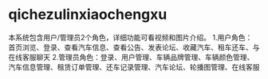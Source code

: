 # qichezulinxiaochengxu
本系统包含用户/管理员2个角色，详细功能可看视频和图片介绍。 1.用户角色： 首页浏览、登录、查看汽车信息、查看公告、发表论坛、收藏汽车、租车还车、与在线客服聊天 2.管理员角色：登录、用户管理、车辆品牌管理、车辆颜色管理、汽车信息管理、租赁订单管理、还车记录管理、汽车论坛、轮播图管理、在线客服
